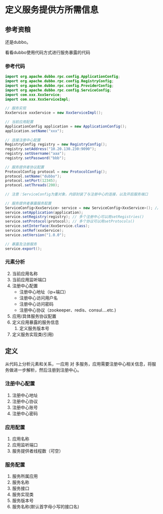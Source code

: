 # 定义服务提供方所需信息

## 参考资粮

还是dubbo。

看看dubbo使用代码方式进行服务暴露的代码

### 参考代码
```java
import org.apache.dubbo.rpc.config.ApplicationConfig;
import org.apache.dubbo.rpc.config.RegistryConfig;
import org.apache.dubbo.rpc.config.ProviderConfig;
import org.apache.dubbo.rpc.config.ServiceConfig;
import com.xxx.XxxService;
import com.xxx.XxxServiceImpl;
 
// 服务实现
XxxService xxxService = new XxxServiceImpl();
 
// 当前应用配置
ApplicationConfig application = new ApplicationConfig();
application.setName("xxx");
 
// 连接注册中心配置
RegistryConfig registry = new RegistryConfig();
registry.setAddress("10.20.130.230:9090");
registry.setUsername("aaa");
registry.setPassword("bbb");
 
// 服务提供者协议配置
ProtocolConfig protocol = new ProtocolConfig();
protocol.setName("dubbo");
protocol.setPort(12345);
protocol.setThreads(200);
 
// 注意：ServiceConfig为重对象，内部封装了与注册中心的连接，以及开启服务端口
 
// 服务提供者暴露服务配置
ServiceConfig<XxxService> service = new ServiceConfig<XxxService>(); // 此实例很重，封装了与注册中心的连接，请自行缓存，否则可能造成内存和连接泄漏
service.setApplication(application);
service.setRegistry(registry); // 多个注册中心可以用setRegistries()
service.setProtocol(protocol); // 多个协议可以用setProtocols()
service.setInterface(XxxService.class);
service.setRef(xxxService);
service.setVersion("1.0.0");
 
// 暴露及注册服务
service.export();
```

### 元素分析
2. 当前应用名称
3. 当前应用监听端口
4. 注册中心配置
    * 注册中心地址（ip+端口）
    * 注册中心访问用户名
    * 注册中心访问密码
    * 注册中心协议（zookeeper、redis、consul....etc.)
5. 应用/具体服务协议配置
6. 定义应用暴露的服务信息  
    1. 定义服务版本号
7. 定义服务实现类(引用)
## 定义

从代码上分析元素和关系，一应用 对 多服务，应用需要注册中心相关信息，将服务做进一步解析，然后注册到注册中心。

### 注册中心配置
1. 注册中心地址
2. 注册中心协议
3. 注册中心账号
4. 注册中心密码

### 应用配置
1. 应用名称
2. 应用监听端口
3. 服务提供者线程数（可空）

### 服务配置
1. 服务所属应用
2. 服务名称
3. 服务接口
4. 服务实现类
5. 服务版本号
6. 服务名称(默认首字母小写的接口名)